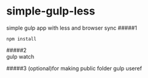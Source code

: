# simple-gulp-less
simple gulp app with less and browser sync
#####1

    npm install
    
#####2   
	gulp watch
    
#####3 (optional)for making public folder
	gulp useref
